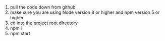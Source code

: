 1. pull the code down from github
2. make sure you are using Node version 8 or higher and npm version 5 or higher
3. cd into the project root directory
4. npm i
5. npm start